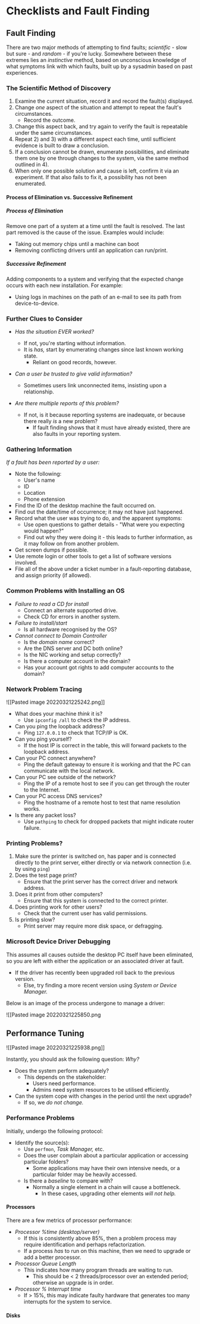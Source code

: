 # Checklists and Fault Finding
## Fault Finding
There are two major methods of attempting to find faults; *scientific* - slow but sure - and *random* - if you're lucky. Somewhere between these extremes lies an *instinctive* method, based on unconscious knowledge of what symptoms link with which faults, built up by a sysadmin based on past experiences.

### The Scientific Method of Discovery
1) Examine the current situation, record it and record the fault(s) displayed.
2) Change *one* aspect of the situation and attempt to repeat the fault's circumstances.
	- Record the outcome.
3) Change this aspect back, and try again to verify the fault is repeatable under the same circumstances.
4) Repeat 2) and 3) with a different aspect each time, until sufficient evidence is built to draw a conclusion.
5) If a conclusion cannot be drawn, enumerate possibilities, and eliminate them one by one through changes to the system, via the same method outlined in 4).
6) When only one possible solution and cause is left, confirm it via an experiment. If that also fails to fix it, a possibility has not been enumerated.

#### Process of Elimination vs. Successive Refinement
##### Process of Elimination
Remove one part of a system at a time until the fault is resolved. The last part removed is the cause of the issue. Examples would include:
- Taking out memory chips until a machine can boot
- Removing conflicting drivers until an application can run/print.

##### Successive Refinement
Adding components to a system and verifying that the expected change occurs with each new installation. For example:
- Using logs in machines on the path of an e-mail to see its path from device-to-device.

### Further Clues to Consider
- *Has the situation EVER worked?*
	- If not, you're starting without information.
	- It is *has,* start by enumerating changes since last known working state.
		- Reliant on good records, however.

- *Can a user be trusted to give valid information?*
	- Sometimes users link unconnected items, insisting upon a relationship.

- *Are there multiple reports of this problem?*
	- If not, is it because reporting systems are inadequate, or because there really *is* a new problem?
		- If fault finding shows that it must have already existed, there are also faults in your reporting system.

### Gathering Information
*If a fault has been reported by a user:*
- Note the following:
	- User's name
	- ID
	- Location
	- Phone extension
- Find the ID of the desktop machine the fault occurred on.
- Find out the date/time of occurrence; it may not have just happened.
- Record what the user was trying to do, and the apparent symptoms:
	- Use open questions to gather details - "What were you expecting would happen?"
	- Find out why they were doing it - this leads to further information, as it may follow on from another problem.
- Get screen dumps if possible.
- Use remote login or other tools to get a list of software versions involved.
- File all of the above under a ticket number in a fault-reporting database, and assign priority (if allowed).

### Common Problems with Installing an OS
- *Failure to read a CD for install*
	- Connect an alternate supported drive.
	- Check CD for errors in another system.
- *Failure to install/start*
	- Is all hardware recognised by the OS?
- *Cannot connect to Domain Controller*
	- Is the *domain name* correct?
	- Are the DNS server and DC both online?
	- Is the NIC working and setup correctly?
	- Is there a computer account in the domain?
	- Has your account got rights to add computer accounts to the domain?

### Network Problem Tracing
![[Pasted image 20220321225242.png]]

- What does your machine *think* it is?
	- Use `ipconfig /all` to check the IP address.
- Can you ping the loopback address?
	- Ping `127.0.0.1` to check that TCP/IP is OK.
- Can you ping yourself?
	- If the host IP is correct in the table, this will forward packets to the loopback address.
- Can your PC connect anywhere?
	- Ping the default gateway to ensure it is working and that the PC can communicate with the local network.
- Can your PC see outside of the network?
	- Ping the IP of a remote host to see if you can get through the router to the Internet.
- Can your PC access DNS services?
	- Ping the hostname of a remote host to test that name resolution works.
- Is there any packet loss?
	- Use `pathping` to check for dropped packets that might indicate router failure.

### Printing Problems?
1) Make sure the printer is switched on, has paper and is connected directly to the print server, either directly or via network connection (i.e. by using `ping`)
2) Does the test page print?
	- Ensure that the print server has the correct driver and network address.
3) Does it print from other computers?
	- Ensure that this system is connected to the correct printer.
4) Does printing work for other users?
	- Check that the current user has valid permissions.
5) Is printing slow?
	- Print server may require more disk space, or defragging.

### Microsoft Device Driver Debugging
This assumes all causes outside the desktop PC itself have been eliminated, so you are left with either the application or an associated driver at fault.
- If the driver has recently been upgraded roll back to the previous version.
	- Else, try finding a more recent version using *System or Device Manager.*

Below is an image of the process undergone to manage a driver:

![[Pasted image 20220321225850.png

## Performance Tuning
![[Pasted image 20220321225938.png]]

Instantly, you should ask the following question: *Why?*
- Does the system perform adequately?
	- This depends on the stakeholder:
		- Users need performance.
		- Admins need system resources to be utilised efficiently.
- Can the system cope with changes in the period until the next upgrade?
	- If so, we *do not change.*

### Performance Problems
Initially, undergo the following protocol:
- Identify the source(s):
	- Use `perfmon`, *Task Manager,* etc.
	- Does the user complain about a particular application or accessing particular folders?
		- Some applications may have their own intensive needs, or a particular folder may be heavily accessed.
	- Is there a *baseline* to compare with?
		- Normally a single element in a chain will cause a bottleneck.
			- In these cases, upgrading other elements *will not help.*

#### Processors
There are a few metrics of processor performance:
- *Processor %time (desktop/server)*
	- If this is consistently above 85%, then a problem process may require identification and perhaps refactorization.
	- If a process *has* to run on this machine, then we need to upgrade or add a better processor.
- *Processor Queue Length*
	- This indicates how many program threads are waiting to run.
		- This should be < 2 threads/processor over an extended period; otherwise an upgrade is in order.
- *Processor % Interrupt time*
	- If > 15%, this may indicate faulty hardware that generates too many interrupts for the system to service.

#### Disks
